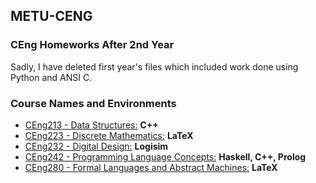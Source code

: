 ## METU-CENG
### CEng Homeworks After 2nd Year
Sadly, I have deleted first year's files which included work done using Python and ANSI C.

### Course Names and Environments

* [CEng213 - Data Structures:](https://github.com/cahity/METU-CENG/tree/master/CENG213) **C++**
* [CEng223 - Discrete Mathematics:](https://github.com/cahity/METU-CENG/tree/master/CENG223) **LaTeX**
* [CEng232 - Digital Design:](https://github.com/cahity/METU-CENG/tree/master/CENG232/) **Logisim**
* [CEng242 - Programming Language Concepts:](https://github.com/cahity/METU-CENG/tree/master/CENG242/) **Haskell, C++, Prolog**
* [CEng280 - Formal Languages and Abstract Machines:](https://github.com/cahity/METU-CENG/tree/master/CENG280/) **LaTeX**